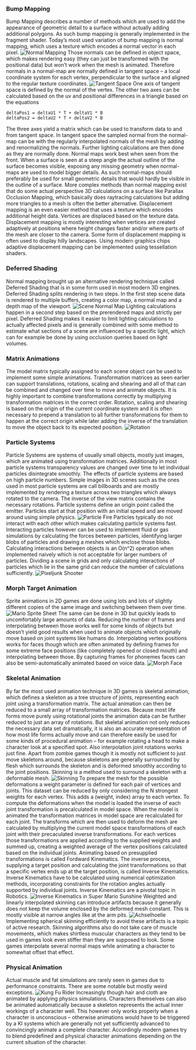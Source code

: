 ### Bump Mapping
Bump Mapping describes a number of methods which are used to add the appearance of geometric detail to a surface without actually adding additional polygons. As such bump mapping is generally implemented in the fragment shader. Today’s most used variation of bump mapping is normal mapping, which uses a texture which encodes a normal vector in each pixel.
![Normal Mapping](/wiki/images/normalmap.png)
Those normals can be defined in object space, which makes rendering easy (they can just be transformed with the positional data) but won’t work when the mesh is animated. Therefore normals in a normal-map are normally defined in tangent space – a local coordinate system for each vertex, perpendicular to the surface and aligned to the regular texture coordinates.
![Tangent Space](/wiki/images/tangentspace.png)
One axis of tangent space is defined by the normal of the vertex. The other two axes can be calculated based on the uv and positional differences in a triangle based on the equations
```
deltaPos1 = deltaU1 * T + deltaV1 * B
deltaPos2 = deltaU2 * T + deltaV2 * B
```
The three axes yield a matrix which can be used to transform data to and from tangent space. In tangent space the sampled normal from the normal-map can be with the regularly interpolated normals of the mesh by adding and renormalizing the normals. Further lighting calculations are then done as they are normally done.
Normal maps work best when seen from the front. When a surface is seen at a steep angle the actual outline of the surface becomes visible, exposing any missing geometry when normal-maps are used to model bigger details. As such normal-maps should preferably be used for small geometric details that would hardly be visible in the outline of a surface.
More complex methods than normal mapping exist that do some actual perspective 3D calculations on a surface like Parallax Occlusion Mapping, which basically does raytracing calculations but adding more triangles to a mesh is often the better alternative.
Displacement mapping is an even easier method that uses a texture which encodes additional height data. Vertices are displaced based on the texture data. Displacement mapping is mostly interesting when vertices are created adaptively at positions where height changes faster and/or where parts of the mesh are closer to the camera. Some form of displacement mapping is often used to display hilly landscapes. Using modern graphics chips adaptive displacement mapping can be implemented using tessellation shaders.

### Deferred Shading
Normal mapping brought up an alternative rendering technique called Deferred Shading that is in some form used in most modern 3D engines. Deferred Shading splits rendering in two steps. In the first step scene data is rendered to multiple buffers, creating a color map, a normal map and a depth map of the viewport.
![Scene Normal Map](/wiki/images/scenenormalmap.jpg)
Lighting calculations happen in a second step based on the prerendered maps and strictly per pixel. Deferred Shading makes it easier to limit lighting calculations to actually affected pixels and is generally combined with some method to estimate what sections of a scene are influenced by a specific light, which can for example be done by using occlusion queries based on light volumes.

### Matrix Animations
The model matrix typically assigned to each scene object can be used to implement some simple animations. Transformation matrices as seen earlier can support translations, rotations, scaling and shearing and all of that can be combined and changed over time to move and animate objects. It is highly important to combine transformations correctly by multiplying transformation matrices in the correct order. Rotation, scaling and shearing is based on the origin of the current coordinate system and it is often necessary to prepend a translation to all further transformations for them to happen at the correct origin while later adding the inverse of the translation to move the object back to its expected position.
![Rotation](/wiki/images/rotation.png)

### Particle Systems
Particle Systems are systems of usually small objects, mostly just images, which are animated using transformation matrices. Additionally in most particle systems transparency values are changed over time to let individual particles disintegrate smoothly. The effects of particle systems are based on high particle numbers.
Simple images in 3D scenes such as the ones used in most particle systems are call billboards and are mostly implemented by rendering a texture across two triangles which always rotated to the camera. The inverse of the view matrix contains the necessary rotations.
Particle systems define an origin point called the emitter. Particles start at that position with an initial speed and are moved around using simple physics.
![Particle Fire](/wiki/images/particlefire.jpg)
Particles typically do not interact with each other which makes calculating particle systems fast. Interacting particles however can be used to implement fluid or gas simulations by calculating the forces between particles, identifying larger blobs of particles and drawing a meshes which enclose those blobs. Calculating interactions between objects is an O(n^2) operation when implemented naively which is not acceptable for larger numbers of particles. Dividing a scene in grids and only calculating interactions of particles which lie in the same grid can reduce the number of calculations sufficiently.
![Pixeljunk Shooter](/wiki/images/pixeljunkshooter.png)

### Morph Target Animation
Sprite animations in 2D games are done using lots and lots of slightly different copies of the same image and switching between them over time.
![Mario Sprite Sheet](/wiki/images/marios.png)
The same can be done in 3D but quickly leads to uncomfortably large amounts of data. Reducing the number of frames and interpolating between those works well for some kinds of objects but doesn’t yield good results when used to animate objects which originally move based on joint systems like humans do. Interpolating vertex positions works for faces though which are often animated by defining frames for some extreme face positions (like completely opened or closed mouth) and interpolating between those. By capturing frames for phonemes faces can also be semi-automatically animated based on voice data.
![Morph Face](/wiki/images/morphface.png)

### Skeletal Animation
By far the most used animation technique in 3D games is skeletal animation, which defines a skeleton as a tree structure of joints, representing each joint using a transformation matrix. The actual animation can then be reduced to a small array of transformation matrices. Because most life forms move purely using rotational joints the animation data can be further reduced to just an array of rotations. But skeletal animation not only reduces the necessary data set dramatically, it is also an accurate representation of how most life forms actually move and can therefore easily be used for some kinds of procedural animation – for example rotating a head to make a character look at a specified spot. Also interpolation joint rotations works just fine.
Apart from zombie games though it is mostly not sufficient to just move skeletons around, because skeletons are generally surrounded by flesh which surrounds the skeleton and is deformed smoothly according to the joint positions. Skinning is a method used to surround a skeleton with a deformable mesh.
![Skinning](/wiki/images/skinning.jpg)
To prepare the mesh for the possible deformations a weight parameter is defined for each pair of vertices and joints. This dataset can be reduced by only considering the N strongest weights for each vertex. This adds a (weight, index) array to each vertex. To compute the deformations when the model is loaded the inverse of each joint transformation is precalculated in model space. When the model is animated the transformation matrices in model space are recalculated for each joint. The transforms which are then used to deform the mesh are calculated by multiplying the current model space transformations of each joint with their precaculated inverse transformations. For each vertices those transformations are applied according to the supplied weights and summed up, creating a weighted average of the vertex positions calculated based on the individual joints.
Animating based on presupplied transformations is called Fordward Kinematics. The inverse process, supplying a target position and calculating the joint transformations so that a specific vertex ends up at the target position, is called Inverse Kinematics. Inverse Kinematics have to be calculated using numerical optimization methods, incorporating constraints for the rotation angles actually supported by individual joints. Inverse Kinematics are a pivotal topic in Robotics.
![Inverse Kinematics in Super Mario Sunshine](/wiki/images/marioinversekinematics.png)
Weighted and linearly interpolated skinning can introduce artifacts because it generally does not keep the volume enclosed by the deformed mesh constant. This is mostly visible at narrow angles like at the arm pits.
![Achselhoelle](/wiki/images/achselhoelle.jpg)
Implementing spherical skinning efficiently to avoid these artifacts is a topic of active research.
Skinning algorithms also do not take care of muscle movements, which makes shirtless muscular characters as they tend to be used in games look even stiffer than they are supposed to look. Some games interpolate several normal maps while animating a character to somewhat offset that effect.

### Physical Animation
Actual muscle and fat simulations are rarely seen in games due to performance constraints. There are some notable but mostly weird exceptions.
![Kung Fu Rider](/wiki/images/kungfurider.jpg)
Increasingly though hair and cloth are animated by applying physics simulations. Characters themselves can also be animated automatically because a skeleton represents the actual inner workings of a character well. This however only works properly when a character is unconscious – otherwise animations would have to be triggered by a KI systems which are generally not yet sufficiently advanced to convincingly animate a complete character. Accordingly modern games try to blend predefined and physical character animations depending on the current situation of the character.